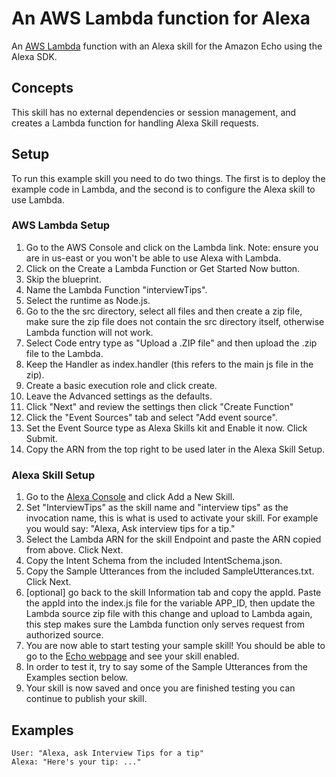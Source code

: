 # An AWS Lambda function for Alexa
An [AWS Lambda](http://aws.amazon.com/lambda) function with an Alexa skill for the Amazon Echo using the Alexa SDK.

## Concepts
This skill has no external dependencies or session management, and creates a Lambda function for handling Alexa Skill requests.

## Setup
To run this example skill you need to do two things. The first is to deploy the example code in Lambda, and the second is to configure the Alexa skill to use Lambda.

### AWS Lambda Setup
1. Go to the AWS Console and click on the Lambda link. Note: ensure you are in us-east or you won't be able to use Alexa with Lambda.
2. Click on the Create a Lambda Function or Get Started Now button.
3. Skip the blueprint.
4. Name the Lambda Function "interviewTips".
5. Select the runtime as Node.js.
6. Go to the the src directory, select all files and then create a zip file, make sure the zip file does not contain the src directory itself, otherwise Lambda function will not work.
7. Select Code entry type as "Upload a .ZIP file" and then upload the .zip file to the Lambda.
8. Keep the Handler as index.handler (this refers to the main js file in the zip).
9. Create a basic execution role and click create.
10. Leave the Advanced settings as the defaults.
11. Click "Next" and review the settings then click "Create Function"
12. Click the "Event Sources" tab and select "Add event source".
13. Set the Event Source type as Alexa Skills kit and Enable it now. Click Submit.
14. Copy the ARN from the top right to be used later in the Alexa Skill Setup.

### Alexa Skill Setup
1. Go to the [Alexa Console](https://developer.amazon.com/edw/home.html) and click Add a New Skill.
2. Set "InterviewTips" as the skill name and "interview tips" as the invocation name, this is what is used to activate your skill. For example you would say: "Alexa, Ask interview tips for a tip."
3. Select the Lambda ARN for the skill Endpoint and paste the ARN copied from above. Click Next.
4. Copy the Intent Schema from the included IntentSchema.json.
5. Copy the Sample Utterances from the included SampleUtterances.txt. Click Next.
6. [optional] go back to the skill Information tab and copy the appId. Paste the appId into the index.js file for the variable APP_ID,
   then update the Lambda source zip file with this change and upload to Lambda again, this step makes sure the Lambda function only serves request from authorized source.
7. You are now able to start testing your sample skill! You should be able to go to the [Echo webpage](http://echo.amazon.com/#skills) and see your skill enabled.
8. In order to test it, try to say some of the Sample Utterances from the Examples section below.
9. Your skill is now saved and once you are finished testing you can continue to publish your skill.

## Examples
    User: "Alexa, ask Interview Tips for a tip"
    Alexa: "Here's your tip: ..."
